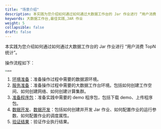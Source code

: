 ```yaml
---
title: "场景介绍"
description: 本实践为您介绍如何通过如何通过大数据工作台的 Jar 作业进行 “用户消费 TopN 统计”。
keywords: 大数据工作台,最佳实践,JAR 作业
weight: 5
collapsible: false
draft: false
---
```


本实践为您介绍如何通过如何通过大数据工作台的 Jar 作业进行 “用户消费 TopN 统计”。

操作流程如下：

<img src="/bigdata/dataomnis/_images/process_practice02.png" alt="实践流程" style="zoom:30%;" />

1. [环境准备](../prepare01)：准备操作过程中需要的数据源环境。
2. [服务准备](../prepare02)：准备操作过程中需要的大数据工作台环境。包括如何创建工作空间、如何创建网络、如何创建计算集群。
3. [准备程序包](../prepare03)：准备实践中需要的 demo 程序包，包括下载 demo、上传程序包。
4. [数据开发](../data_process01)、[数据开发](../data_process02)：包括如何创建并开发 Jar 作业、如何配置作业的运行参数、如何配置作业的调度属性。
5. [验证结果](../verify)：验证作业执行结果。